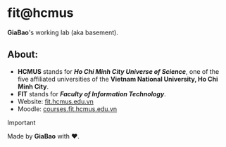 # fit@hcmus

**GiaBao**'s working lab (aka basement).

## About:
- **HCMUS** stands for ***Ho Chi Minh City Universe of Science***, one of the five affiliated universities of the **Vietnam National University, Ho Chi Minh City**.
- **FIT** stands for ***Faculty of Information Technology***.
- Website: [fit.hcmus.edu.vn](https://www.fit.hcmus.edu.vn/)
- Moodle: [courses.fit.hcmus.edu.vn](https://courses.fit.hcmus.edu.vn/)

>[!IMPORTANT]
> Made by **GiaBao** with ❤️.
